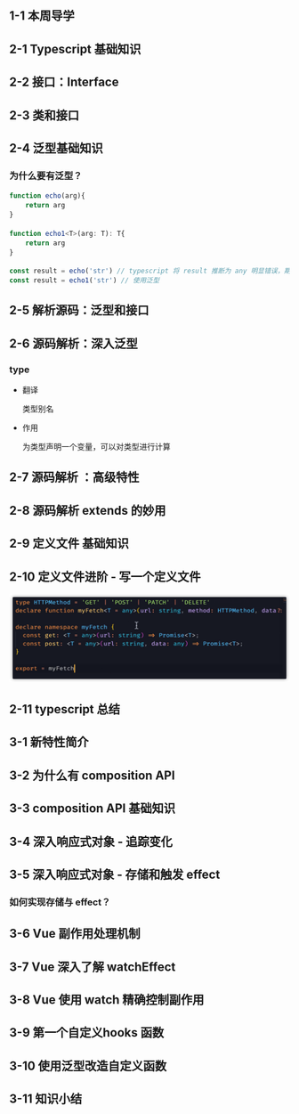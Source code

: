 ## 1-1 本周导学
## 2-1 Typescript 基础知识
## 2-2 接口：Interface
## 2-3 类和接口
## 2-4 泛型基础知识

### 为什么要有泛型？

```typescript
function echo(arg){
	return arg
}

function echo1<T>(arg: T): T{
	return arg
}

const result = echo('str') // typescript 将 result 推断为 any 明显错误，期待 string
const result = echo1('str') // 使用泛型  
```



## 2-5 解析源码：泛型和接口
## 2-6 源码解析：深入泛型

### type 

- 翻译

  类型别名

- 作用

  为类型声明一个变量，可以对类型进行计算

## 2-7 源码解析 ：高级特性
## 2-8 源码解析 extends 的妙用
## 2-9 定义文件 基础知识

## 2-10 定义文件进阶 - 写一个定义文件  

![image-20210522185132378](https://raw.githubusercontent.com/wojiaofengzhongzhuifeng/iamge-host-2/master/image-20210522185132378.png)  

## 2-11 typescript 总结

## 3-1 新特性简介
## 3-2 为什么有 composition API



## 3-3 composition API 基础知识 
## 3-4 深入响应式对象 - 追踪变化
## 3-5 深入响应式对象 - 存储和触发 effect

### 如何实现存储与 effect？



## 3-6 Vue 副作用处理机制
## 3-7 Vue 深入了解 watchEffect
## 3-8 Vue 使用 watch 精确控制副作用
## 3-9 第一个自定义hooks 函数

## 3-10 使用泛型改造自定义函数

## 3-11 知识小结

